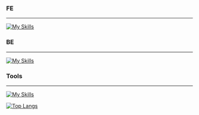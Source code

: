 
### FE
<hr>

[![My Skills](https://skillicons.dev/icons?i=html,css,js,ts,react,nextjs,tailwind,sass,styledcomponents,redux,vite,jest,vitest,grafana&perline=4)](https://skillicons.dev)



### BE
<hr>

[![My Skills](https://skillicons.dev/icons?i=nodejs,nestjs,nginx,mysql,supabase,aws&perline=4)](https://skillicons.dev)

### Tools
<hr>

[![My Skills](https://skillicons.dev/icons?i=figma,notion)](https://skillicons.dev)


[![Top Langs](https://github-readme-stats.vercel.app/api/top-langs/?username=MSbtff&layout=compact)](https://github.com/MSbtff/github-readme-stats)
